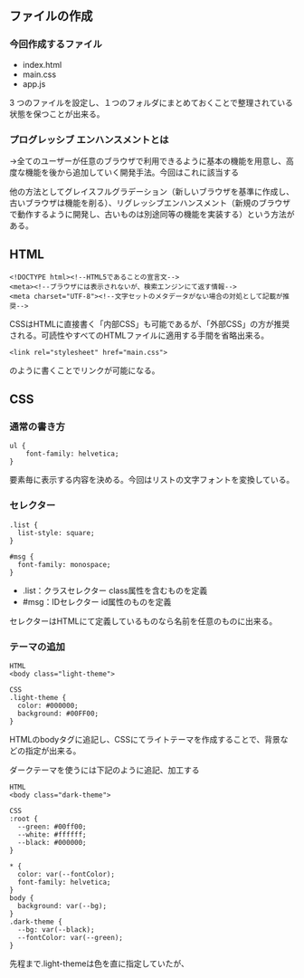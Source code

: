 ## ファイルの作成
### 今回作成するファイル

- index.html
- main.css
- app.js

3 つのファイルを設定し、１つのフォルダにまとめておくことで整理されている状態を保つことが出来る。

### プログレッシブ エンハンスメントとは
→全てのユーザーが任意のブラウザで利用できるように基本の機能を用意し、高度な機能を後から追加していく開発手法。今回はこれに該当する
  
他の方法としてグレイスフルグラデーション（新しいブラウザを基準に作成し、古いブラウザは機能を削る）、リグレッシブエンハンスメント（新規のブラウザで動作するように開発し、古いものは別途同等の機能を実装する）という方法がある。  

## HTML
```
<!DOCTYPE html><!--HTML5であることの宣言文-->
<meta><!--ブラウザには表示されないが、検索エンジンにて返す情報-->
<meta charset="UTF-8"><!--文字セットのメタデータがない場合の対処として記載が推奨-->
```
   
CSSはHTMLに直接書く「内部CSS」も可能であるが、「外部CSS」の方が推奨される。可読性やすべてのHTMLファイルに適用する手間を省略出来る。
   
```
<link rel="stylesheet" href="main.css">
```
のように書くことでリンクが可能になる。

## CSS
### 通常の書き方
```
ul {
    font-family: helvetica;
}
```
要素毎に表示する内容を決める。今回はリストの文字フォントを変換している。

### セレクター
```
.list {
  list-style: square;
}

#msg {
  font-family: monospace;
}
```
 - .list：クラスセレクター
 class属性を含むものを定義
 - #msg：IDセレクター
 id属性のものを定義
  
 セレクターはHTMLにて定義しているものなら名前を任意のものに出来る。

### テーマの追加
```
HTML
<body class="light-theme">

CSS
.light-theme {
  color: #000000;
  background: #00FF00;
}
```
HTMLのbodyタグに追記し、CSSにてライトテーマを作成することで、背景などの指定が出来る。

ダークテーマを使うには下記のように追記、加工する
```
HTML
<body class="dark-theme">

CSS
:root {
  --green: #00ff00;
  --white: #ffffff;
  --black: #000000;
}

* {
  color: var(--fontColor);
  font-family: helvetica;
}
body {
  background: var(--bg);
}
.dark-theme {
  --bg: var(--black);
  --fontColor: var(--green);
}
```
先程まで.light-themeは色を直に指定していたが、
